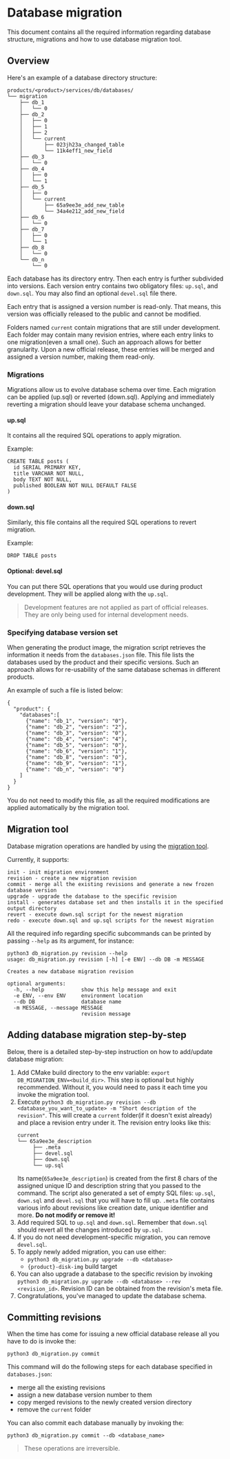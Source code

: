 # Database migration

This document contains all the required information regarding database structure, migrations and how to use database
migration tool.

## Overview

Here's an example of a database directory structure:

```
products/<product>/services/db/databases/
└── migration
    ├── db_1
    │   └── 0
    ├── db_2
    │   ├── 0
    │   ├── 1
    │   ├── 2
    │   └── current
    │       ├── 023jh23a_changed_table
    │       └── 11k4eff1_new_field
    ├── db_3
    │   └── 0
    ├── db_4
    │   ├── 0
    │   └── 1
    ├── db_5
    │   ├── 0
    │   └── current
    │       ├── 65a9ee3e_add_new_table
    │       └── 34a4e212_add_new_field
    ├── db_6
    │   └── 0
    ├── db_7
    │   ├── 0
    │   └── 1
    ├── db_8
    │   └── 0
    └── db_n
        └── 0
```

Each database has its directory entry. Then each entry
is further subdivided into versions. Each version entry contains two obligatory files: `up.sql`, and `down.sql`.
You may also find an optional `devel.sql` file there.

Each entry that is assigned a version number is read-only. That means,
this version was officially released to the public and cannot be modified.

Folders named `current` contain migrations that are still under development. Each folder may contain many revision
entries,
where each entry links to one migration(even a small one). Such an approach allows for better granularity.
Upon a new official release, these entries will be merged and assigned a version number, making them read-only.

### Migrations

Migrations allow us to evolve database schema over time. Each migration can be applied (up.sql) or reverted (down.sql).
Applying and immediately reverting a migration should leave your database schema unchanged.

#### up.sql

It contains all the required SQL operations to apply migration.

Example:

```
CREATE TABLE posts (
  id SERIAL PRIMARY KEY,
  title VARCHAR NOT NULL,
  body TEXT NOT NULL,
  published BOOLEAN NOT NULL DEFAULT FALSE
)
```

#### down.sql

Similarly, this file contains all the required SQL operations to revert migration.

Example:

```
DROP TABLE posts
```

#### Optional: devel.sql

You can put there SQL operations that you would use during product development. They will be applied
along with the `up.sql`.
> Development features are not applied as part of official releases. They are only being used
> for internal development needs.

### Specifying database version set

When generating the product image, the migration script retrieves the information it needs from the `databases.json`
file.
This file lists the databases used by the product and their specific versions. Such an approach allows for re-usability
of the same database schemas in different products.

An example of such a file is listed below:

```
{
  "product": {
    "databases":[
      {"name": "db_1", "version": "0"},
      {"name": "db_2", "version": "2"},
      {"name": "db_3", "version": "0"},
      {"name": "db_4", "version": "4"},
      {"name": "db_5", "version": "0"},
      {"name": "db_6", "version": "1"},
      {"name": "db_8", "version": "0"},
      {"name": "db_9", "version": "1"},
      {"name": "db_n", "version": "0"}
    ]
  }
}
```

You do not need to modify this file, as all the required modifications are applied
automatically by the migration tool.

## Migration tool

Database migration operations are handled by using the [migration tool](../tools/db_migration.py).

Currently, it supports:

```
init - init migration environment
revision - create a new migration revision
commit - merge all the existing revisions and generate a new frozen database version
upgrade - upgrade the database to the specific revision
install - generates database set and then installs it in the specified output directory
revert - execute down.sql script for the newest migration
redo - execute down.sql and up.sql scripts for the newest migration
```

All the required info regarding specific subcommands can be printed by passing `--help` as its argument, for instance:

```
python3 db_migration.py revision --help                            
usage: db_migration.py revision [-h] [-e ENV] --db DB -m MESSAGE

Creates a new database migration revision

optional arguments:
  -h, --help            show this help message and exit
  -e ENV, --env ENV     environment location
  --db DB               database name
  -m MESSAGE, --message MESSAGE
                        revision message

```

## Adding database migration step-by-step

Below, there is a detailed step-by-step instruction on how to add/update database migration:

1. Add CMake build directory to the env variable: `export DB_MIGRATION_ENV=<build_dir>`. This step is optional but
   highly recommended. Without it, you would need to pass it each time you invoke the migration tool.
2. Execute `python3 db_migration.py revision --db <database_you_want_to_update> -m "Short description of the revision"`.
   This will create a `current` folder(if it doesn't exist already) and place a revision entry under it.
   The revision entry looks like this:
   ``` 
   current
   └── 65a9ee3e_description
        ├── .meta 
        ├── devel.sql
        ├── down.sql
        └── up.sql
   ```
   Its name(`65a9ee3e_description`) is created from the first 8 chars of the assigned unique ID and description string
   that you passed to the command. The script also generated a set of empty SQL files: `up.sql`, `down.sql`
   and `devel.sql`
   that you will have to fill up. `.meta` file contains various info about revisions like creation date, unique
   identifier and more. **Do not modify or remove it!**
3. Add required SQL to `up.sql` and `down.sql`. Remember that `down.sql` should revert all the changes introduced
   by `up.sql`.
4. If you do not need development-specific migration, you can remove `devel.sql`.
5. To apply newly added migration, you can use either:
    * `python3 db_migration.py upgrade --db <database>`
    * `{product}-disk-img` build target
6. You can also upgrade a database to the specific revision by
   invoking `python3 db_migration.py upgrade --db <database> --rev <revision_id>`. Revision ID can be obtained from
   the revision's meta file.
7. Congratulations, you've managed to update the database schema.

## Committing revisions

When the time has come for issuing a new official database release all you have to do is invoke the:

`python3 db_migration.py commit`

This command will do the following steps for each database specified in `databases.json`:

* merge all the existing revisions
* assign a new database version number to them
* copy merged revisions to the newly created version directory
* remove the `current` folder

You can also commit each database manually by invoking the:

`python3 db_migration.py commit --db <database_name>`

> These operations are irreversible.
